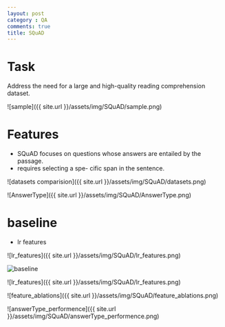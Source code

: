 ```yaml
---
layout: post
category : QA
comments: true
title: SQuAD
---
```


# Task

Address the need for a large and high-quality reading comprehension dataset.

![sample]({{ site.url }}/assets/img/SQuAD/sample.png)

# Features

- SQuAD focuses on questions whose answers are entailed by the passage.
- requires selecting a spe- cific span in the sentence.


![datasets comparision]({{ site.url }}/assets/img/SQuAD/datasets.png)

![AnswerType]({{ site.url }}/assets/img/SQuAD/AnswerType.png)

# baseline

- lr features

![lr_features]({{ site.url }}/assets/img/SQuAD/lr_features.png)

![baseline](https://ai2-s2-public.s3.amazonaws.com/figures/2016-11-08/6ac1962fd1f2b90da02c63c16af39a3c7a3e6df6/7-Table5-1.png)

![lr_features]({{ site.url }}/assets/img/SQuAD/lr_features.png)

![feature_ablations]({{ site.url }}/assets/img/SQuAD/feature_ablations.png)

![answerType_performence]({{ site.url }}/assets/img/SQuAD/answerType_performence.png)

